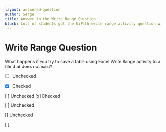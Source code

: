 ```yaml
---
layout: answered-question
author: Serge
title: Answer to the Write Range Question
blurb: Lots of students got the UiPath write range activity question wrong. Here's the answer.
---
```


# Write Range Question

What happens if you try to save a table using Excel Write Range activity to a file that does not exist?

- [ ] Unchecked
- [x] Checked


[ ] Unchecked
[x] Checked

[ ] Unchecked

[] Unchecked

[ ]





